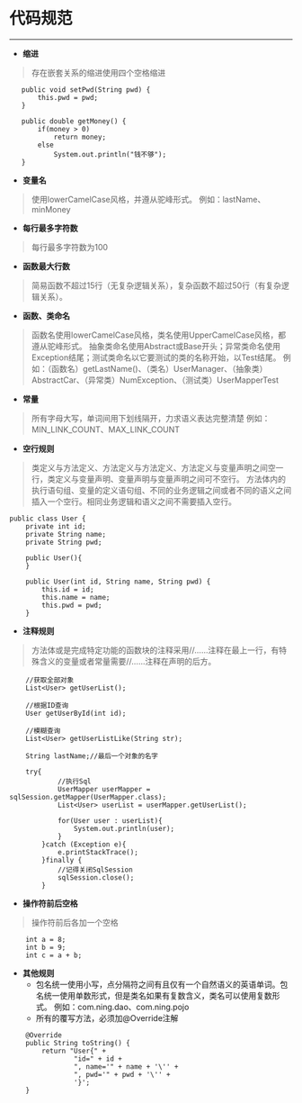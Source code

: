 # 代码规范

---

- **缩进**
> 存在嵌套关系的缩进使用四个空格缩进
 ```
    public void setPwd(String pwd) {
        this.pwd = pwd;
    }
    
    public double getMoney() {
        if(money > 0)
            return money;
        else
            System.out.println("钱不够");
    }
 ```

- **变量名**
> 使用lowerCamelCase风格，并遵从驼峰形式。
  例如：lastName、minMoney

- **每行最多字符数**
> 每行最多字符数为100

- **函数最大行数**
> 简易函数不超过15行（无复杂逻辑关系），复杂函数不超过50行（有复杂逻辑关系）。

- **函数、类命名**
> 函数名使用lowerCamelCase风格，类名使用UpperCamelCase风格，都遵从驼峰形式。
  抽象类命名使用Abstract或Base开头；异常类命名使用Exception结尾；测试类命名以它要测试的类的名称开始，以Test结尾。
  例如：（函数名）getLastName()、（类名）UserManager、（抽象类）AbstractCar、（异常类）NumException、（测试类）UserMapperTest

- **常量**
> 所有字母大写，单词间用下划线隔开，力求语义表达完整清楚
  例如：MIN_LINK_COUNT、MAX_LINK_COUNT

- **空行规则**
> 类定义与方法定义、方法定义与方法定义、方法定义与变量声明之间空一行，类定义与变量声明、变量声明与变量声明之间可不空行。
  方法体内的执行语句组、变量的定义语句组、不同的业务逻辑之间或者不同的语义之间插入一个空行。相同业务逻辑和语义之间不需要插入空行。
```
public class User {
    private int id;
    private String name;
    private String pwd;

    public User(){
    }

    public User(int id, String name, String pwd) {
        this.id = id;
        this.name = name;
        this.pwd = pwd;
    } 
```

- **注释规则**
> 方法体或是完成特定功能的函数块的注释采用//……注释在最上一行，有特殊含义的变量或者常量需要//……注释在声明的后方。
```
    //获取全部对象
    List<User> getUserList();

    //根据ID查询
    User getUserById(int id);

    //模糊查询
    List<User> getUserListLike(String str);
    
    String lastName;//最后一个对象的名字
    
    try{
            //执行Sql
            UserMapper userMapper = sqlSession.getMapper(UserMapper.class);
            List<User> userList = userMapper.getUserList();

            for(User user : userList){
                System.out.println(user);
            }
        }catch (Exception e){
            e.printStackTrace();
        }finally {
            //记得关闭SqlSession
            sqlSession.close();
        }
```

- **操作符前后空格**
> 操作符前后各加一个空格
```
    int a = 8;
    int b = 9;
    int c = a + b;
```

- **其他规则**
  + 包名统一使用小写，点分隔符之间有且仅有一个自然语义的英语单词。包名统一使用单数形式，但是类名如果有复数含义，类名可以使用复数形式。
  例如：com.ning.dao、com.ning.pojo
  + 所有的覆写方法，必须加@Override注解
```
    @Override
    public String toString() {
        return "User{" +
                "id=" + id +
                ", name='" + name + '\'' +
                ", pwd='" + pwd + '\'' +
                '}';
    }
```